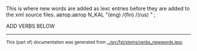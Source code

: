 This is where new words are added as lexc entries before they are 
added to the xml source files.
автор:автор N_KAL "(eng) /(fin) /(rus) " ;


ADD VERBS BELOW



* * *
<small>This (part of) documentation was generated from [../src/fst/stems/verbs_newwords.lexc](http://github.com/giellalt/lang-mdf/blob/main/../src/fst/stems/verbs_newwords.lexc)</small>